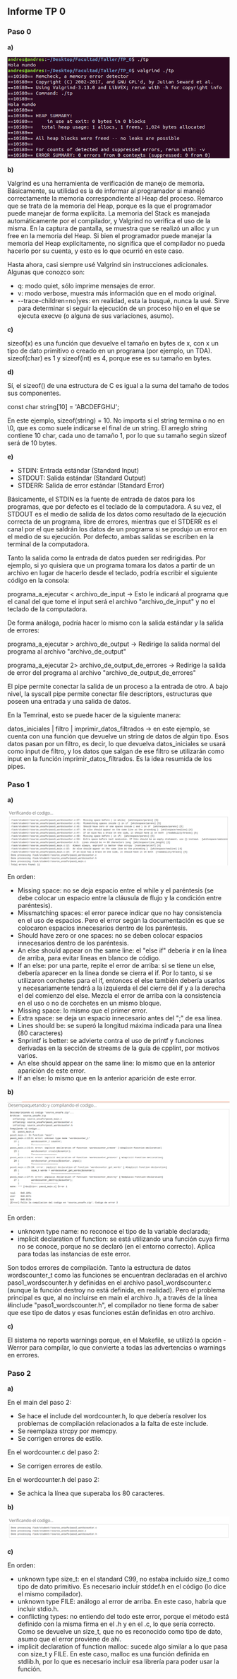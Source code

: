 ## **Informe TP 0**

### Paso 0

**a)**

![Captura](Paso0_PuntoA.png)

**b)**

Valgrind es una herramienta de verificación de manejo de memoria. Básicamente, su utilidad es la de informar al programador si manejó correctamente la memoria correspondiente al Heap del proceso.
Remarco que se trata de la memoria del Heap, porque es la que el programador puede manejar de forma explícita. La memoria del Stack es manejada automáticamente por el compilador, y Valgrind no verifica el uso de la misma.
En la captura de pantalla, se muestra que se realizó un alloc y un free en la memoria del Heap. Si bien el programador puede manejar la memoria del Heap explícitamente, no significa que el compilador no pueda hacerlo por su cuenta, y esto es lo que ocurrió en este caso.

Hasta ahora, casi siempre usé Valgrind sin instrucciones adicionales. Algunas que conozco son:

* q: modo quiet, sólo imprime mensajes de error.
* v: modo verbose, muestra más información que en el modo original.
* --trace-children=no|yes: en realidad, esta la busqué, nunca la usé. Sirve para determinar si seguir la ejecución de un proceso hijo en el que se ejecuta execve (o alguna de sus variaciones, asumo).

**c)**

sizeof(x) es una función que devuelve el tamaño en bytes de x, con x un tipo de dato primitivo o creado en un programa (por ejemplo, un TDA). sizeof(char) es 1 y sizeof(int) es 4, porque ese es su tamaño en bytes.

**d)**

Sí, el sizeof() de una estructura de C es igual a la suma del tamaño de todos sus componentes.

const char string[10] = 'ABCDEFGHIJ';

En este ejemplo, sizeof(string) = 10. No importa si el string termina o no en \0, que es como suele indicarse el final de un string. El arreglo string contiene 10 char, cada uno de tamaño 1, por lo que su tamaño según sizeof será de 10 bytes.

**e)**

* STDIN: Entrada estándar (Standard Input)
* STDOUT: Salida estándar (Standard Output)
* STDERR: Salida de error estándar (Standard Error)

Básicamente, el STDIN es la fuente de entrada de datos para los programas, que por defecto es el teclado de la computadora. A su vez, el STDOUT es el medio de salida de los datos como resultado de la ejecución correcta de un programa, libre de errores, mientras que el STDERR es el canal por el que saldrán los datos de un programa si se produjo un error en el medio de su ejecución. Por defecto, ambas salidas se escriben en la terminal de la computadora.

Tanto la salida como la entrada de datos pueden ser redirigidas. Por ejemplo, si yo quisiera que un programa tomara los datos a partir de un archivo en lugar de hacerlo desde el teclado, podría escribir el siguiente código en la consola:

programa_a_ejecutar < archivo_de_input    -> Esto le indicará al programa que el canal del que tome el input será el archivo "archivo_de_input" y no el teclado de la computadora.

De forma análoga, podría hacer lo mismo con la salida estándar y la salida de errores:

programa_a_ejecutar > archivo_de_output               -> Redirige la salida normal del programa al archivo "archivo_de_output"

programa_a_ejecutar 2> archivo_de_output_de_errores   -> Redirige la salida de error del programa al archivo "archivo_de_output_de_errores"

El pipe permite conectar la salida de un proceso a la entrada de otro. A bajo nivel, la syscall pipe permite conectar file descriptors, estructuras que poseen una entrada y una salida de datos.

En la Temrinal, esto se puede hacer de la siguiente manera:

datos_iniciales | filtro | imprimir_datos_filtrados -> en este ejemplo, se cuenta con una función que devuelve un string de datos de algún tipo. Esos datos pasan por un filtro, es decir, lo que devuelva datos_iniciales se usará como input de filtro, y los datos que salgan de ese filtro se utilizarán como input en la función imprimir_datos_filtrados. Es la idea resumida de los pipes.

### Paso 1

**a)**

![Captura](Paso1_erroresDeEstilo.png)

En orden:

* Missing space: no se deja espacio entre el while y el paréntesis (se debe colocar un espacio entre la cláusula de flujo y la condición entre paréntesis).
* Missmatching spaces: el error parece indicar que no hay consistencia en el uso de espacios. Pero el error según la documentación es que se colocaron espacios innecesarios dentro de los paréntesis.
* Should have zero or one spaces: no se deben colocar espacios innecesarios dentro de los paréntesis.
* An else should appear on the same line: el "else if" debería ir en la línea de arriba, para evitar líneas en blanco de código.
* If an else: por una parte, repite el error de arriba: si se tiene un else, debería aparecer en la línea donde se cierra el if. Por lo tanto, si se utilizaron corchetes para el if, entonces el else también debería usarlos y necesariamente tendrá a la izquierda el del cierre del if y a la derecha el del comienzo del else. Mezcla el error de arriba con la consistencia en el uso o no de corchetes en un mismo bloque.
* Missing space: lo mismo que el primer error.
* Extra space: se deja un espacio innecesario antes del ";" de esa línea.
* Lines should be: se superó la longitud máxima indicada para una línea (80 caracteres)
* Snprintf is better: se advierte contra el uso de printf y funciones derivadas en la sección de streams de la guía de cpplint, por motivos varios.
* An else should appear on the same line: lo mismo que en la anterior aparición de este error.
* If an else: lo mismo que en la anterior aparición de este error.

**b)**

![Captura](Paso1_erroresDeGeneracion.png)

En orden:

* unknown type name: no reconoce el tipo de la variable declarada;
* implicit declaration of function: se está utilizando una función cuya firma no se conoce, porque no se declaró (en el entorno correcto). Aplica para todas las instancias de este error.

Son todos errores de compilación. Tanto la estructura de datos wordscounter_t como las funciones se encuentran declaradas en el archivo paso1_wordscounter.h y definidas en el archivo paso1_wordscounter.c (aunque la función destroy no está definida, en realidad). Pero el problema principal es que, al no incluirse en main el archivo .h, a través de la línea #include "paso1_wordscounter.h", el compilador no tiene forma de saber que ese tipo de datos y esas funciones están definidas en otro archivo.

**c)**

El sistema no reporta warnings porque, en el Makefile, se utilizó la opción -Werror para compilar, lo que convierte a todas las advertencias o warnings en errores.

### Paso 2

**a)**

En el main del paso 2:

* Se hace el include del wordcounter.h, lo que debería resolver los problemas de compilación relacionados a la falta de este include.
* Se reemplaza strcpy por memcpy.
* Se corrigen errores de estilo.

En el wordcounter.c del paso 2:

* Se corrigen errores de estilo.

En el wordcounter.h del paso 2:

* Se achica la línea que superaba los 80 caracteres.

**b)**

![Captura](Paso2_OkEstilo.png)

**c)**

En orden:

* unknown type size_t: en el standard C99, no estaba incluido size_t como tipo de dato primitivo. Es necesario incluir stddef.h en el código (lo dice el mismo compilador).
* unknown type FILE: análogo al error de arriba. En este caso, habría que incluir stdio.h.
* conflicting types: no entiendo del todo este error, porque el método está definido con la misma firma en el .h y en el .c, lo que sería correcto. Como se devuelve un size_t, que no es reconocido como tipo de dato, asumo que el error proviene de ahí.
* implicit declaration of function malloc: sucede algo similar a lo que pasa con size_t y FILE. En este caso, malloc es una función definida en stdlib.h, por lo que es necesario incluir esa librería para poder usar la función.


